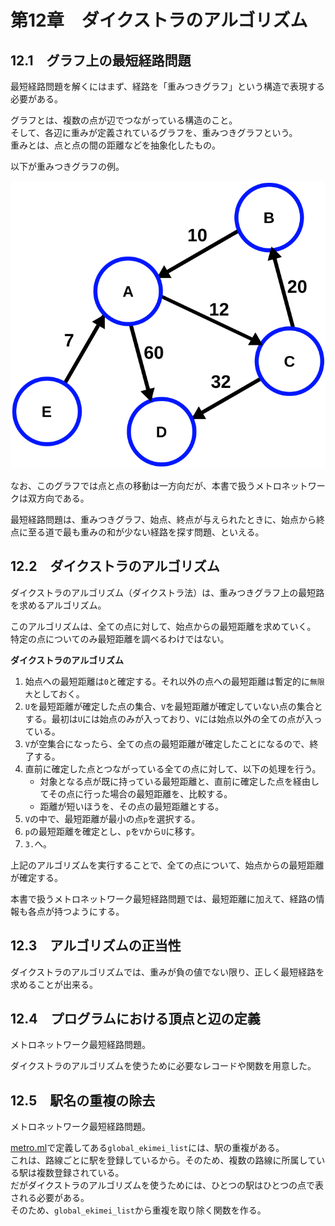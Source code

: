 # 第12章　ダイクストラのアルゴリズム

## 12.1　グラフ上の最短経路問題

最短経路問題を解くにはまず、経路を「重みつきグラフ」という構造で表現する必要がある。

グラフとは、複数の点が辺でつながっている構造のこと。  
そして、各辺に重みが定義されているグラフを、重みつきグラフという。  
重みとは、点と点の間の距離などを抽象化したもの。

以下が重みつきグラフの例。

![重みつきグラフ](./weighted-graph.svg)

なお、このグラフでは点と点の移動は一方向だが、本書で扱うメトロネットワークは双方向である。

最短経路問題は、重みつきグラフ、始点、終点が与えられたときに、始点から終点に至る道で最も重みの和が少ない経路を探す問題、といえる。

## 12.2　ダイクストラのアルゴリズム

ダイクストラのアルゴリズム（ダイクストラ法）は、重みつきグラフ上の最短路を求めるアルゴリズム。

このアルゴリズムは、全ての点に対して、始点からの最短距離を求めていく。  
特定の点についてのみ最短距離を調べるわけではない。

**ダイクストラのアルゴリズム**

1. 始点への最短距離は`0`と確定する。それ以外の点への最短距離は暫定的に`無限大`としておく。
2. `U`を最短距離が確定した点の集合、`V`を最短距離が確定していない点の集合とする。最初は`U`には始点のみが入っており、`V`には始点以外の全ての点が入っている。
3. `V`が空集合になったら、全ての点の最短距離が確定したことになるので、終了する。
4. 直前に確定した点とつながっている全ての点に対して、以下の処理を行う。
    - 対象となる点が既に持っている最短距離と、直前に確定した点を経由してその点に行った場合の最短距離を、比較する。
    - 距離が短いほうを、その点の最短距離とする。
5. `V`の中で、最短距離が最小の点`p`を選択する。
6. `p`の最短距離を確定とし、`p`を`V`から`U`に移す。
7. `3.`へ。

上記のアルゴリズムを実行することで、全ての点について、始点からの最短距離が確定する。

本書で扱うメトロネットワーク最短経路問題では、最短距離に加えて、経路の情報も各点が持つようにする。

## 12.3　アルゴリズムの正当性

ダイクストラのアルゴリズムでは、重みが負の値でない限り、正しく最短経路を求めることが出来る。

## 12.4　プログラムにおける頂点と辺の定義

メトロネットワーク最短経路問題。

ダイクストラのアルゴリズムを使うために必要なレコードや関数を用意した。

## 12.5　駅名の重複の除去

メトロネットワーク最短経路問題。

[metro.ml](../metro.ml)で定義してある`global_ekimei_list`には、駅の重複がある。  
これは、路線ごとに駅を登録しているから。そのため、複数の路線に所属している駅は複数登録されている。  
だがダイクストラのアルゴリズムを使うためには、ひとつの駅はひとつの点で表される必要がある。  
そのため、`global_ekimei_list`から重複を取り除く関数を作る。
